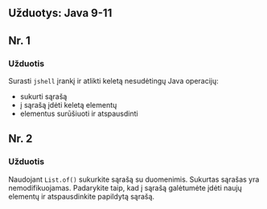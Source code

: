 
## Užduotys: Java 9-11

## Nr. 1

### Užduotis

Surasti `jshell` įrankį ir atlikti keletą nesudėtingų Java operacijų:
- sukurti sąrašą
- į sąrašą įdėti keletą elementų
- elementus surūšiuoti ir atspausdinti

## Nr. 2

### Užduotis

Naudojant `List.of()` sukurkite sąrašą su duomenimis. Sukurtas sąrašas yra nemodifikuojamas. 
Padarykite taip, kad į sąrašą galėtumėte įdėti naujų elementų ir atspausdinkite papildytą sąrašą.
